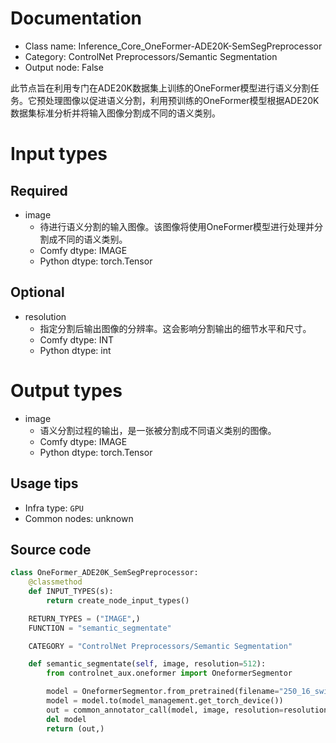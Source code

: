 
# Documentation
- Class name: Inference_Core_OneFormer-ADE20K-SemSegPreprocessor
- Category: ControlNet Preprocessors/Semantic Segmentation
- Output node: False

此节点旨在利用专门在ADE20K数据集上训练的OneFormer模型进行语义分割任务。它预处理图像以促进语义分割，利用预训练的OneFormer模型根据ADE20K数据集标准分析并将输入图像分割成不同的语义类别。

# Input types
## Required
- image
    - 待进行语义分割的输入图像。该图像将使用OneFormer模型进行处理并分割成不同的语义类别。
    - Comfy dtype: IMAGE
    - Python dtype: torch.Tensor

## Optional
- resolution
    - 指定分割后输出图像的分辨率。这会影响分割输出的细节水平和尺寸。
    - Comfy dtype: INT
    - Python dtype: int

# Output types
- image
    - 语义分割过程的输出，是一张被分割成不同语义类别的图像。
    - Comfy dtype: IMAGE
    - Python dtype: torch.Tensor


## Usage tips
- Infra type: `GPU`
- Common nodes: unknown


## Source code
```python
class OneFormer_ADE20K_SemSegPreprocessor:
    @classmethod
    def INPUT_TYPES(s):
        return create_node_input_types()

    RETURN_TYPES = ("IMAGE",)
    FUNCTION = "semantic_segmentate"

    CATEGORY = "ControlNet Preprocessors/Semantic Segmentation"

    def semantic_segmentate(self, image, resolution=512):
        from controlnet_aux.oneformer import OneformerSegmentor

        model = OneformerSegmentor.from_pretrained(filename="250_16_swin_l_oneformer_ade20k_160k.pth")
        model = model.to(model_management.get_torch_device())
        out = common_annotator_call(model, image, resolution=resolution)
        del model
        return (out,)

```
